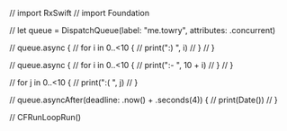 // import RxSwift
// import Foundation

// let queue = DispatchQueue(label: "me.towry", attributes: .concurrent)

// queue.async {
//   for i in 0..<10 {
//     print(":) ", i)
//   }
// }

// queue.async {
//   for i in 0..<10 {
//     print(":- ", 10 + i)
//   }
// }

// for j in 0..<10 {
//   print(":( ", j)
// }

// queue.asyncAfter(deadline: .now() + .seconds(4)) {
//   print(Date())
// }

// CFRunLoopRun()
